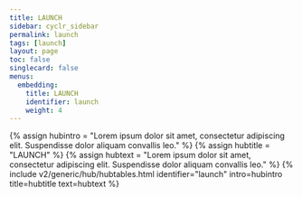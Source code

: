 ```yaml
---
title: LAUNCH
sidebar: cyclr_sidebar
permalink: launch
tags: [launch]
layout: page
toc: false
singlecard: false
menus:
  embedding:
    title: LAUNCH
    identifier: launch
    weight: 4
---
```

{% assign hubintro = "Lorem ipsum dolor sit amet, consectetur adipiscing elit. Suspendisse dolor aliquam convallis leo." %}
{% assign hubtitle = "LAUNCH" %}
{% assign hubtext = "Lorem ipsum dolor sit amet, consectetur adipiscing elit. Suspendisse dolor aliquam convallis leo." %}
{% include v2/generic/hub/hubtables.html identifier="launch" intro=hubintro title=hubtitle text=hubtext %}